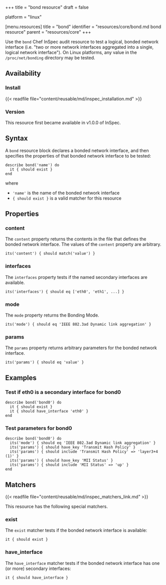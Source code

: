 +++
title = "bond resource"
draft = false

platform = "linux"

[menu.resources]
    title = "bond"
    identifier = "resources/core/bond.md bond resource"
    parent = "resources/core"
+++

Use the `bond` Chef InSpec audit resource to test a logical, bonded network interface (i.e. "two or more network interfaces aggregated into a single, logical network interface"). On Linux platforms, any value in the `/proc/net/bonding` directory may be tested.

## Availability

### Install

{{< readfile file="content/reusable/md/inspec_installation.md" >}}

### Version

This resource first became available in v1.0.0 of InSpec.

## Syntax

A `bond` resource block declares a bonded network interface, and then specifies the properties of that bonded network interface to be tested:

    describe bond('name') do
      it { should exist }
    end

where

- `'name'` is the name of the bonded network interface
- `{ should exist }` is a valid matcher for this resource

## Properties

### content

The `content` property returns the contents in the file that defines the bonded network interface. The values of the `content` property are arbitrary.

    its('content') { should match('value') }

### interfaces

The `interfaces` property tests if the named secondary interfaces are available.

    its('interfaces') { should eq ['eth0', 'eth1', ...] }

### mode

The `mode` property returns the Bonding Mode.

    its('mode') { should eq 'IEEE 802.3ad Dynamic link aggregation' }

### params

The `params` property returns arbitrary parameters for the bonded network interface.

    its('params') { should eq 'value' }

## Examples

### Test if eth0 is a secondary interface for bond0

    describe bond('bond0') do
      it { should exist }
      it { should have_interface 'eth0' }
    end

### Test parameters for bond0

    describe bond('bond0') do
      its('mode') { should eq 'IEEE 802.3ad Dynamic link aggregation' }
      its('params') { should have_key 'Transmit Hash Policy' }
      its('params') { should include 'Transmit Hash Policy' => 'layer3+4 (1)' }
      its('params') { should have_key 'MII Status' }
      its('params') { should include 'MII Status' => 'up' }
    end

## Matchers

{{< readfile file="content/reusable/md/inspec_matchers_link.md" >}}

This resource has the following special matchers.

### exist

The `exist` matcher tests if the bonded network interface is available:

    it { should exist }

### have_interface

The `have_interface` matcher tests if the bonded network interface has one (or more) secondary interfaces:

    it { should have_interface }
